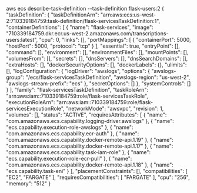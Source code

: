 
aws ecs describe-task-definition --task-definition flask-users:2
{
    "taskDefinition": {
        "taskDefinitionArn": "arn:aws:ecs:us-west-2:710339184759:task-definition/flask-servicesTaskDefinition:1",
        "containerDefinitions": [
            {
                "name": "flask-services",
                "image": "710339184759.dkr.ecr.us-west-2.amazonaws.com/transcriptions-users:latest",
                "cpu": 0,
                "links": [],
                "portMappings": [
                    {
                        "containerPort": 5000,
                        "hostPort": 5000,
                        "protocol": "tcp"
                    }
                ],
                "essential": true,
                "entryPoint": [],
                "command": [],
                "environment": [],
                "environmentFiles": [],
                "mountPoints": [],
                "volumesFrom": [],
                "secrets": [],
                "dnsServers": [],
                "dnsSearchDomains": [],
                "extraHosts": [],
                "dockerSecurityOptions": [],
                "dockerLabels": {},
                "ulimits": [],
                "logConfiguration": {
                    "logDriver": "awslogs",
                    "options": {
                        "awslogs-group": "/ecs/flask-servicesTaskDefinition",
                        "awslogs-region": "us-west-2",
                        "awslogs-stream-prefix": "ecs"
                    },
                    "secretOptions": []
                },
                "systemControls": []
            }
        ],
        "family": "flask-servicesTaskDefinition",
        "taskRoleArn": "arn:aws:iam::710339184759:role/flask-servicesTaskRole",
        "executionRoleArn": "arn:aws:iam::710339184759:role/flask-servicesExecutionRole",
        "networkMode": "awsvpc",
        "revision": 1,
        "volumes": [],
        "status": "ACTIVE",
        "requiresAttributes": [
            {
                "name": "com.amazonaws.ecs.capability.logging-driver.awslogs"
            },
            {
                "name": "ecs.capability.execution-role-awslogs"
            },
            {
                "name": "com.amazonaws.ecs.capability.ecr-auth"
            },
            {
                "name": "com.amazonaws.ecs.capability.docker-remote-api.1.19"
            },
            {
                "name": "com.amazonaws.ecs.capability.docker-remote-api.1.17"
            },
            {
                "name": "com.amazonaws.ecs.capability.task-iam-role"
            },
            {
                "name": "ecs.capability.execution-role-ecr-pull"
            },
            {
                "name": "com.amazonaws.ecs.capability.docker-remote-api.1.18"
            },
            {
                "name": "ecs.capability.task-eni"
            }
        ],
        "placementConstraints": [],
        "compatibilities": [
            "EC2",
            "FARGATE"
        ],
        "requiresCompatibilities": [
            "FARGATE"
        ],
        "cpu": "256",
        "memory": "512"
    }
